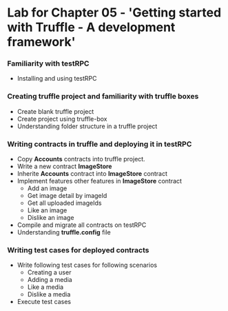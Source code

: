 # Lab for Chapter 05 - 'Getting started with Truffle - A development framework'

### Familiarity with testRPC

* Installing and using testRPC

### Creating truffle project and familiarity with truffle boxes

* Create blank truffle project
* Create project using truffle-box
* Understanding folder structure in a truffle project

### Writing contracts in truffle and deploying it in testRPC

* Copy **Accounts** contracts into truffle project.
* Write a new contract **ImageStore** 
* Inherite **Accounts** contract into **ImageStore** contract
* Implement features other features in **ImageStore** contract
  * Add an image
  * Get image detail by imageId
  * Get all uploaded imageIds
  * Like an image
  * Dislike an image
* Compile and migrate all contracts on testRPC
* Understanding **truffle.config** file

### Writing test cases for deployed contracts

* Write following test cases for following scenarios
  * Creating a user
  * Adding a media
  * Like a media
  * Dislike a media
* Execute test cases 

